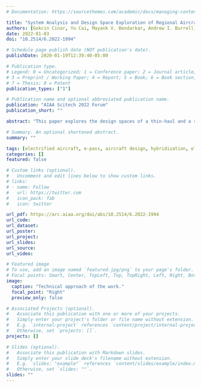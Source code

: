 ```yaml
---
# Documentation: https://sourcethemes.com/academic/docs/managing-content/

title: "System Analysis and Design Space Exploration of Regional Aircraft with Electrified Powertrains"
authors: [Gokcin Cinar, Yu Cai, Mayank V. Bendarkar, Andrew I. Burrell, Russell K. Denney, Dimitri N. Mavris]
date: 2022-01-03
doi: "10.2514/6.2022-1994"

# Schedule page publish date (NOT publication's date).
publishDate: 2020-01-19T12:39:40-05:00

# Publication type.
# Legend: 0 = Uncategorized; 1 = Conference paper; 2 = Journal article;
# 3 = Preprint / Working Paper; 4 = Report; 5 = Book; 6 = Book section;
# 7 = Thesis; 8 = Patent
publication_types: ["1"]

# Publication name and optional abbreviated publication name.
publication: "AIAA Scitech 2022 Forum"
publication_short: ""

abstract: "This paper explores the design spaces of a thin-haul and a regional aircraft with parallel hybrid electric propulsion architectures and an entry into service date of 2030. Notional technology reference aircraft models were developed for a 19- and a 50-passenger aircraft based on publicly available data on the Beechcraft 1900D and ATR 42-600, respectively. Advanced technology aircraft models were developed by infusing the reference aircraft models with a set of selected airframe and propulsion system technologies projected to reach maturity by2030. Matlab and NPSS-based parametric, physics-based models were created for the charge depleting parallel hybrid electric propulsion system architecture. Different modes of operation were identified and parametrized with a basket of design variables to investigate the feasibility and trade space for peak power shaving, climb power boosting, electric taxi, battery usage schedules, and in-flight battery recharge strategies. A design of experiments with thousands of data points was conducted for the 19- and 50-passenger electrified aircraft propulsion vision systems. The vision systems were sized for the same point and mission performance requirements as their conventional counterpart. Artificial Neural Network models were fit toa set of subsystem, system, and mission level metrics of interest. An extensive trade study was performed to identify the fuel burn, weight, and efficiency trends and sensitivities as a function of different modes of operation as well as the electric powertrain key performance parameters and technology projections for 2030 and onward. The resulting multidisciplinary design space exploration environment was used to identify the optimum vision system designs and modes of operation for the minimum block fuel burn objective. It was found that both vehicle classes with the charge depleting parallel hybrid electric architecture provided fuel burn benefits over their 2030 advanced technology counterparts under certain modes of operation."

# Summary. An optional shortened abstract.
summary: ""

tags: [electrified aircraft, e-pass, aircraft design, hybridization, electrified powertrain flight demonstration]
categories: []
featured: false

# Custom links (optional).
#   Uncomment and edit lines below to show custom links.
# links:
# - name: Follow
#   url: https://twitter.com
#   icon_pack: fab
#   icon: twitter

url_pdf: https://arc.aiaa.org/doi/abs/10.2514/6.2022-1994
url_code:
url_dataset:
url_poster:
url_project:
url_slides:
url_source:
url_video:

# Featured image
# To use, add an image named `featured.jpg/png` to your page's folder. 
# Focal points: Smart, Center, TopLeft, Top, TopRight, Left, Right, BottomLeft, Bottom, BottomRight.
image:
  caption: "Technical approach of the work."
  focal_point: "Right"
  preview_only: false

# Associated Projects (optional).
#   Associate this publication with one or more of your projects.
#   Simply enter your project's folder or file name without extension.
#   E.g. `internal-project` references `content/project/internal-project/index.md`.
#   Otherwise, set `projects: []`.
projects: []

# Slides (optional).
#   Associate this publication with Markdown slides.
#   Simply enter your slide deck's filename without extension.
#   E.g. `slides: "example"` references `content/slides/example/index.md`.
#   Otherwise, set `slides: ""`.
slides: ""
---
```


